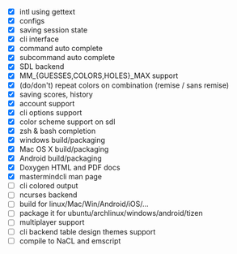 - [x] intl using gettext
- [x] configs
- [x] saving session state
- [x] cli interface
- [x] command auto complete
- [x] subcommand auto complete
- [x] SDL backend
- [x] MM_{GUESSES,COLORS,HOLES}_MAX support
- [x] \(do/don't\) repeat colors on combination (remise / sans remise)
- [x] saving scores, history
- [x] account support
- [x] cli options support
- [x] color scheme support on sdl
- [x] zsh & bash completion
- [x] windows build/packaging
- [x] Mac OS X build/packaging
- [x] Android build/packaging
- [x] Doxygen HTML and PDF docs
- [x] mastermindcli man page
- [ ] cli colored output
- [ ] ncurses backend
- [ ] build for linux/Mac/Win/Android/iOS/...
- [ ] package it for ubuntu/archlinux/windows/android/tizen
- [ ] multiplayer support
- [ ] cli backend table design themes support
- [ ] compile to NaCL and emscript
